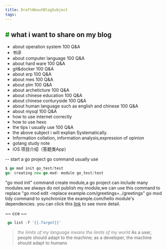 ```yaml
---
title: DraftAboutBlogSubject
tags:
---
```







## <font color="green">\#</font> what i want to share on my blog

- about operation system 100 Q&A
- 书评
- about computer language 100 Q&A
- about hard ware 100 Q&A
- git&docker 100 Q&A
- about erp 100 Q&A
- about mes 100 Q&A
- about plm 100 Q&A
- about archeticture 100 Q&A
- about chinese education 100 Q&A
- about chinese conturyside 100 Q&A
- about human language such as english and chinese 100 Q&A
- about mysql 100 Q&A
- how to use internet correctly
- how to use hexo
- the tips i usually use 100 Q&A
- the above subject i will explian Systematically.
- Information collation, information analysis,expression of opinion
- golang study note
- iOS 项目介绍（答题类App）
  
-- start a go project
go command usually use

``` go
$ go mod init go_test/test
go: creating new go.mod: module go_test/test
```

"go mod init"  command create module,a go project can include many modules.we always do not publish my module,we can use this command to replace 
"go mod edit -replace example.com/greetings=../greetings"
 go mod tidy command to synchronize the example.com/hello module's dependencies.
 you can click this [link](https://go.dev/doc/tutorial/call-module-code) to see more detail.

~~ cce ~~

``` go
 go list -f '{{.Target}}'
```

> <font color="gray"> *the limits of my language means the limits of my world* </font>
> As a user, people should adapt to the machine; as a developer, the machine should adapt to humans

